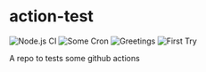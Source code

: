 # action-test
![Node.js CI](https://github.com/gastonpereyra/action-test/workflows/Node.js%20CI/badge.svg)
![Some Cron](https://github.com/gastonpereyra/action-test/workflows/Some%20Cron/badge.svg)
![Greetings](https://github.com/gastonpereyra/action-test/workflows/Greetings/badge.svg)
![First Try](https://github.com/gastonpereyra/action-test/workflows/First%20Try/badge.svg)

A repo to tests some github actions
